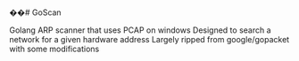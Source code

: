 ��# GoScan

Golang ARP scanner that uses PCAP on windows
Designed to search a network for a given hardware address
Largely ripped from google/gopacket with some modifications

